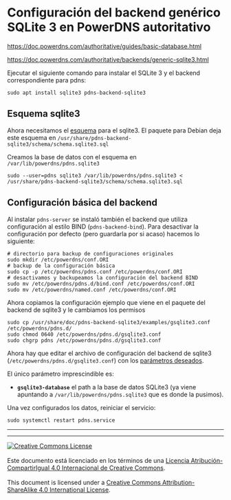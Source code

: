 # Configuración del backend genérico SQLite 3 en PowerDNS autoritativo

https://doc.powerdns.com/authoritative/guides/basic-database.html

https://doc.powerdns.com/authoritative/backends/generic-sqlite3.html

Ejecutar el siguiente comando para instalar el SQLite 3 y el backend
correspondiente para pdns:
```
sudo apt install sqlite3 pdns-backend-sqlite3
```

## Esquema sqlite3
Ahora necesitamos el
[esquema](https://doc.powerdns.com/authoritative/backends/generic-sqlite3.html#setting-up-the-database)
para el sqlite3. El paquete para Debian deja este esquema en
`/usr/share/pdns-backend-sqlite3/schema/schema.sqlite3.sql`

Creamos la base de datos con el esquema en `/var/lib/powerdns/pdns.sqlite3`

```
sudo --user=pdns sqlite3 /var/lib/powerdns/pdns.sqlite3 < /usr/share/pdns-backend-sqlite3/schema/schema.sqlite3.sql
```

## Configuración básica del backend
Al instalar `pdns-server` se instaló también el backend que utiliza
configuración al estilo BIND (`pdns-backend-bind`). Para desactivar la
configuración por defecto (pero guardarla por si acaso) hacemos lo siguiente:
```
# directorio para backup de configuraciones originales
sudo mkdir /etc/powerdns/conf.ORI
# backup de la configuración básica
sudo cp -p /etc/powerdns/pdns.conf /etc/powerdns/conf.ORI
# desactivamos y backupeamos la configuración del backend BIND
sudo mv /etc/powerdns/pdns.d/bind.conf /etc/powerdns/conf.ORI
sudo mv /etc/powerdns/named.conf /etc/powerdns/conf.ORI
```

Ahora copiamos la configuración ejemplo que viene en el paquete del backend de
sqlite3 y le cambiamos los permisos
```
sudo cp /usr/share/doc/pdns-backend-sqlite3/examples/gsqlite3.conf /etc/powerdns/pdns.d/
sudo chmod 0640 /etc/powerdns/pdns.d/gsqlite3.conf
sudo chgrp pdns /etc/powerdns/pdns.d/gsqlite3.conf
```

Ahora hay que editar el archivo de configuración del backend de sqlite3 
(`/etc/powerdns/pdns.d/gsqlite3.conf`) con los [parámetros 
deseados](https://doc.powerdns.com/authoritative/backends/generic-sqlite3.html#configuration-parameters).

El único parámetro imprescindible es:

* **`gsqlite3-database`** el path a la base de datos SQLite3 (ya viene
apuntando a `/var/lib/powerdns/pdns.sqlite3` que es donde la pusimos).

Una vez configurados los datos, reiniciar el servicio:
```
sudo systemctl restart pdns.service
```

___
<!-- LICENSE -->
___
<a rel="licencia" href="http://creativecommons.org/licenses/by-sa/4.0/deed.es">
<img alt="Creative Commons License" style="border-width:0"
src="https://i.creativecommons.org/l/by-sa/4.0/88x31.png" /></a>
<br /><br />
Este documento está licenciado en los términos de una <a rel="licencia"
href="http://creativecommons.org/licenses/by-sa/4.0/deed.es">
Licencia Atribución-CompartirIgual 4.0 Internacional de Creative Commons</a>.
<br /><br />
This document is licensed under a <a rel="license" 
href="http://creativecommons.org/licenses/by-sa/4.0/deed.en">
Creative Commons Attribution-ShareAlike 4.0 International License</a>.
<!-- END --> 
